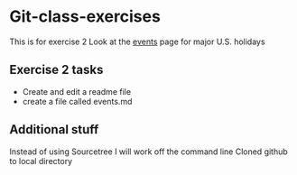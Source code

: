 # Git-class-exercises
This is for exercise 2
Look at the [events](Git-class-exercises/events.md) page for major U.S. holidays

## Exercise 2 tasks
* Create and edit a readme file
* create a file called events.md

## Additional stuff
Instead of using Sourcetree I will work off the command line
Cloned github to local directory
